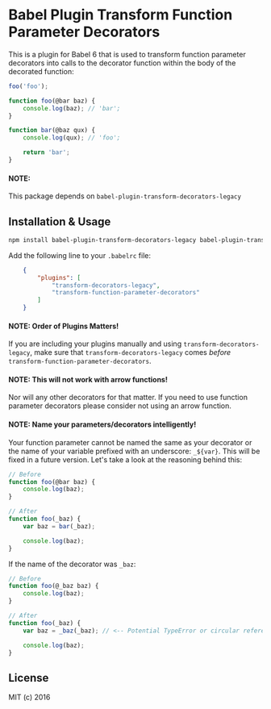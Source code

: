 # Babel Plugin Transform Function Parameter Decorators
This is a plugin for Babel 6 that is used to transform function parameter
decorators into calls to the decorator function within the body of the decorated
function:
```javascript
foo('foo');

function foo(@bar baz) {
    console.log(baz); // 'bar';
}

function bar(@baz qux) {
    console.log(qux); // 'foo';

    return 'bar';
}
```

#### NOTE:
This package depends on `babel-plugin-transform-decorators-legacy`

## Installation & Usage
```bash
npm install babel-plugin-transform-decorators-legacy babel-plugin-transform-function-parameter-decorators
```
Add the following line to your `.babelrc` file:
```json
    {
        "plugins": [
            "transform-decorators-legacy",
            "transform-function-parameter-decorators"
        ]
    }
```

#### NOTE: Order of Plugins Matters!
If you are including your plugins manually and using `transform-decorators-legacy`, make sure that `transform-decorators-legacy` comes *before* `transform-function-parameter-decorators`.

#### NOTE: This will not work with arrow functions!
Nor will any other decorators for that matter. If you need to use function parameter decorators please consider not using an arrow function.

#### NOTE: Name your parameters/decorators intelligently!
Your function parameter cannot be named the same as your decorator or the name of your variable prefixed with an underscore: `_${var}`. This will be fixed in a future version. Let's take a look at the reasoning behind this:
```javascript
// Before
function foo(@bar baz) {
    console.log(baz);
}

// After
function foo(_baz) {
    var baz = bar(_baz);

    console.log(baz);
}
```
If the name of the decorator was `_baz`:
```javascript
// Before
function foo(@_baz baz) {
    console.log(baz);
}

// After
function foo(_baz) {
    var baz = _baz(_baz); // <-- Potential TypeError or circular reference

    console.log(baz);
}
```

## License
MIT (c) 2016